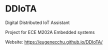 # DDIoTA
Digital Distributed IoT Assistant

Project for ECE M202A Embedded systems

Website: https://eugenecchu.github.io/DDIoTA/
